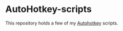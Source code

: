 AutoHotkey-scripts
==================

This repository holds a few of my [Autohotkey] scripts.

[Autohotkey]: http://www.autohotkey.com
